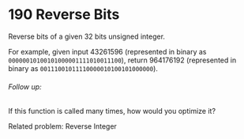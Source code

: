 # 190 Reverse Bits

Reverse bits of a given 32 bits unsigned integer.

For example, given input 43261596 (represented in binary as `00000010100101000001111010011100`), return 964176192 (represented in binary as `00111001011110000010100101000000`).

###### Follow up:
If this function is called many times, how would you optimize it?

Related problem: Reverse Integer